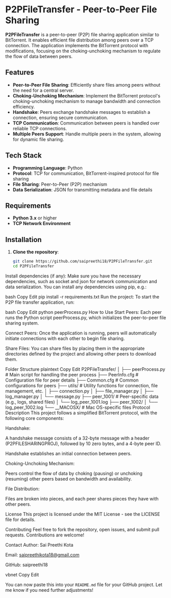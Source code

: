 # P2PFileTransfer - Peer-to-Peer File Sharing

**P2PFileTransfer** is a peer-to-peer (P2P) file sharing application similar to BitTorrent. It enables efficient file distribution among peers over a TCP connection. The application implements the BitTorrent protocol with modifications, focusing on the choking-unchoking mechanism to regulate the flow of data between peers.

## Features

- **Peer-to-Peer File Sharing**: Efficiently share files among peers without the need for a central server.
- **Choking-Unchoking Mechanism**: Implement the BitTorrent protocol's choking-unchoking mechanism to manage bandwidth and connection efficiency.
- **Handshake**: Peers exchange handshake messages to establish a connection, ensuring secure communication.
- **TCP Communication**: Communication between peers is handled over reliable TCP connections.
- **Multiple Peers Support**: Handle multiple peers in the system, allowing for dynamic file sharing.

## Tech Stack

- **Programming Language**: Python
- **Protocol**: TCP for communication, BitTorrent-inspired protocol for file sharing
- **File Sharing**: Peer-to-Peer (P2P) mechanism
- **Data Serialization**: JSON for transmitting metadata and file details

## Requirements

- **Python 3.x** or higher
- **TCP Network Environment**

## Installation

1. **Clone the repository**:
   ```bash
   git clone https://github.com/saipreethi18/P2PFileTransfer.git
   cd P2PFileTransfer
Install dependencies (if any): Make sure you have the necessary dependencies, such as socket and json for network communication and data serialization. You can install any dependencies using pip, e.g.:

bash
Copy
Edit
pip install -r requirements.txt
Run the project: To start the P2P file transfer application, run:

bash
Copy
Edit
python peerProcess.py
How to Use
Start Peers: Each peer runs the Python script peerProcess.py, which initializes the peer-to-peer file sharing system.

Connect Peers: Once the application is running, peers will automatically initiate connections with each other to begin file sharing.

Share Files: You can share files by placing them in the appropriate directories defined by the project and allowing other peers to download them.

Folder Structure
plaintext
Copy
Edit
P2PFileTransfer/
│
├── peerProcess.py        # Main script for handling the peer process
├── PeerInfo.cfg          # Configuration file for peer details
├── Common.cfg            # Common configurations for peers
├── utils/                # Utility functions for connection, file management, etc.
│   ├── connection.py
│   ├── file_manager.py
│   ├── log_manager.py
│   └── message.py
├── peer_1001/            # Peer-specific data (e.g., logs, shared files)
│   └── log_peer_1001.log
├── peer_1002/
│   └── log_peer_1002.log
└── __MACOSX/             # Mac OS-specific files
Protocol Description
This project follows a simplified BitTorrent protocol, with the following core components:

Handshake:

A handshake message consists of a 32-byte message with a header (P2PFILESHARINGPROJ), followed by 10 zero bytes, and a 4-byte peer ID.

Handshake establishes an initial connection between peers.

Choking-Unchoking Mechanism:

Peers control the flow of data by choking (pausing) or unchoking (resuming) other peers based on bandwidth and availability.

File Distribution:

Files are broken into pieces, and each peer shares pieces they have with other peers.

License
This project is licensed under the MIT License - see the LICENSE file for details.

Contributing
Feel free to fork the repository, open issues, and submit pull requests. Contributions are welcome!

Contact
Author: Sai Preethi Kota

Email: saipreethikota18@gmail.com

GitHub: saipreethi18

vbnet
Copy
Edit

You can now paste this into your `README.md` file for your GitHub project. Let me know if you need further adjustments!







